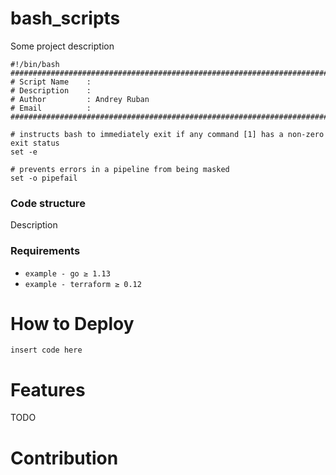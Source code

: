 # bash_scripts
Some project description

```
#!/bin/bash 
############################################################################
# Script Name    :                        
# Description    :                                                                      
# Author         : Andrey Ruban       
# Email          :  
############################################################################

# instructs bash to immediately exit if any command [1] has a non-zero exit status
set -e

# prevents errors in a pipeline from being masked
set -o pipefail
```
### Code structure
Description

### Requirements
- `example - go ≥ 1.13`
- `example - terraform ≥ 0.12`

# How to Deploy
```
insert code here
```
# Features
TODO

# Contribution


